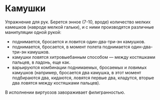 # Камушки

Упражнение для рук. Берется энное (7-10, вроде) количество мелких камешков (навроде мелкой гальки), и с ними производятся различные манипуляции одной рукой:

* поднимается, бросается и ловится один-два-три-эн камушков.
* поднимается, бросается, в момент полета поднимается один-два-три-эн камушков.
* камушки ловятся хитровыебанным способом — между костяшками пальцев, в ладонь, еще как.
* варьируются комбинации поднимаемых, бросаемых и ловимых камушков (например, бросается два камушка, в этот момент подбираются два, кидаются, ловятся первые два, кладутся, вторые два ловятся между костяшками пальцев).

В исполнении виртуозов завораживает филигранностью.
